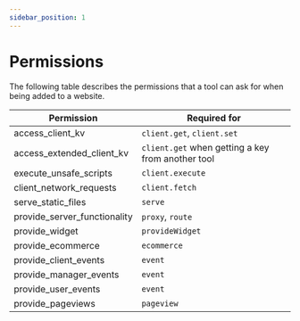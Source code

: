 ```yaml
---
sidebar_position: 1
---
```


# Permissions

The following table describes the permissions that a tool can ask for when being added to a website.

| Permission                   | Required for                                      |
| ---------------------------- | ------------------------------------------------- |
| access_client_kv             | `client.get`, `client.set`                        |
| access_extended_client_kv    | `client.get` when getting a key from another tool |
| execute_unsafe_scripts       | `client.execute`                                  |
| client_network_requests      | `client.fetch`                                    |
| serve_static_files           | `serve`                                           |
| provide_server_functionality | `proxy`, `route`                                  |
| provide_widget               | `provideWidget`                                   |
| provide_ecommerce            | `ecommerce`                                       |
| provide_client_events        | `event`                                           |
| provide_manager_events       | `event`                                           |
| provide_user_events          | `event`                                           |
| provide_pageviews            | `pageview`                                        |

